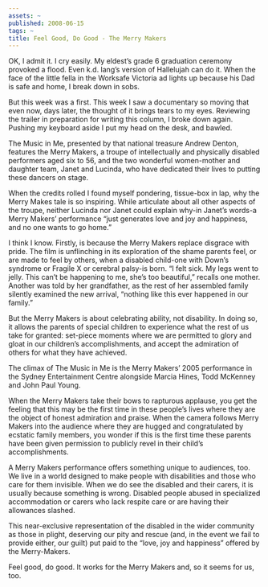 ```yaml
---
assets: ~
published: 2008-06-15
tags: ~
title: Feel Good, Do Good - The Merry Makers
---
```

OK, I admit it. I cry easily. My eldest’s grade 6 graduation ceremony
provoked a flood. Even k.d. lang’s version of Hallelujah can do it. When
the face of the little fella in the Worksafe Victoria ad lights up
because his Dad is safe and home, I break down in sobs.

But this week was a first. This week I saw a documentary so moving that
even now, days later, the thought of it brings tears to my eyes.
Reviewing the trailer in preparation for writing this column, I broke
down again. Pushing my keyboard aside I put my head on the desk, and
bawled.

The Music in Me, presented by that national treasure Andrew Denton,
features the Merry Makers, a troupe of intellectually and physically
disabled performers aged six to 56, and the two wonderful women-mother
and daughter team, Janet and Lucinda, who have dedicated their lives to
putting these dancers on stage.

When the credits rolled I found myself pondering, tissue-box in lap, why
the Merry Makes tale is so inspiring. While articulate about all other
aspects of the troupe, neither Lucinda nor Janet could explain why-in
Janet’s words-a Merry Makers’ performance “just generates love and joy
and happiness, and no one wants to go home.”

I think I know. Firstly, is because the Merry Makers replace disgrace
with pride. The film is unflinching in its exploration of the shame
parents feel, or are made to feel by others, when a disabled child-one
with Down’s syndrome or Fragile X or cerebral palsy-is born. “I felt
sick. My legs went to jelly. This can’t be happening to me, she’s too
beautiful,” recalls one mother. Another was told by her grandfather, as
the rest of her assembled family silently examined the new arrival,
“nothing like this ever happened in our family.”

But the Merry Makers is about celebrating ability, not disability. In
doing so, it allows the parents of special children to experience what
the rest of us take for granted: set-piece moments where we are
permitted to glory and gloat in our children’s accomplishments, and
accept the admiration of others for what they have achieved.

The climax of The Music in Me is the Merry Makers’ 2005 performance in
the Sydney Entertainment Centre alongside Marcia Hines, Todd McKenney
and John Paul Young.

When the Merry Makers take their bows to rapturous applause, you get the
feeling that this may be the first time in these people’s lives where
they are the object of honest admiration and praise. When the camera
follows Merry Makers into the audience where they are hugged and
congratulated by ecstatic family members, you wonder if this is the
first time these parents have been given permission to publicly revel in
their child’s accomplishments.

A Merry Makers performance offers something unique to audiences, too. We
live in a world designed to make people with disabilities and those who
care for them invisible. When we do see the disabled and their carers,
it is usually because something is wrong. Disabled people abused in
specialized accommodation or carers who lack respite care or are having
their allowances slashed.

This near-exclusive representation of the disabled in the wider
community as those in plight, deserving our pity and rescue (and, in the
event we fail to provide either, our guilt) put paid to the “love, joy
and happiness” offered by the Merry-Makers.

Feel good, do good. It works for the Merry Makers and, so it seems for
us, too.